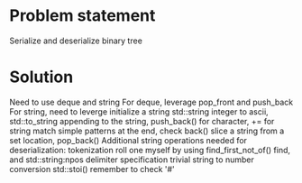 # Problem statement
  Serialize and deserialize binary tree

# Solution
  Need to use deque and string
    For deque, leverage pop_front and push_back
    For string, need to leverge
      initialize a string std::string
      integer to ascii, std::to_string
      appending to the string, push_back() for character, += for string
      match simple patterns at the end, check back() 
      slice a string from a set location, pop_back()
    Additional string operations needed for deserialization:
      tokenization
        roll one myself by using find_first_not_of()
        find, and std::string:npos
      delimiter specification
        trivial
      string to number conversion
        std::stoi()
        remember to check '#'

  